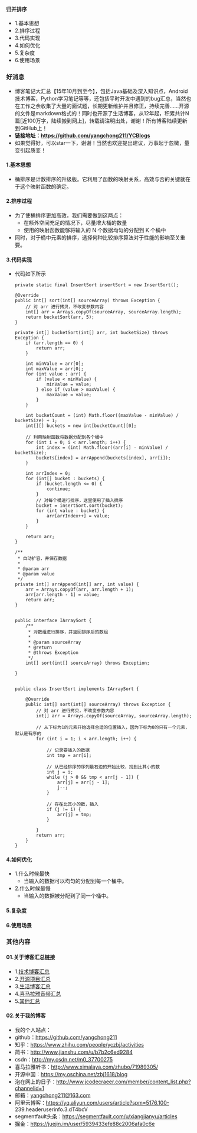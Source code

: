 #### 归并排序
- 1.基本思想
- 2.排序过程
- 3.代码实现
- 4.如何优化
- 5.复杂度
- 6.使用场景




### 好消息
- 博客笔记大汇总【15年10月到至今】，包括Java基础及深入知识点，Android技术博客，Python学习笔记等等，还包括平时开发中遇到的bug汇总，当然也在工作之余收集了大量的面试题，长期更新维护并且修正，持续完善……开源的文件是markdown格式的！同时也开源了生活博客，从12年起，积累共计N篇[近100万字，陆续搬到网上]，转载请注明出处，谢谢！所有博客陆续更新到GitHub上！
- **链接地址：https://github.com/yangchong211/YCBlogs**
- 如果觉得好，可以star一下，谢谢！当然也欢迎提出建议，万事起于忽微，量变引起质变！





#### 1.基本思想
- 桶排序是计数排序的升级版。它利用了函数的映射关系，高效与否的关键就在于这个映射函数的确定。



#### 2.排序过程
- 为了使桶排序更加高效，我们需要做到这两点：
    - 在额外空间充足的情况下，尽量增大桶的数量
    - 使用的映射函数能够将输入的 N 个数据均匀的分配到 K 个桶中
- 同时，对于桶中元素的排序，选择何种比较排序算法对于性能的影响至关重要。



#### 3.代码实现
- 代码如下所示
    ```
    private static final InsertSort insertSort = new InsertSort();
    
    @Override
    public int[] sort(int[] sourceArray) throws Exception {
        // 对 arr 进行拷贝，不改变参数内容
        int[] arr = Arrays.copyOf(sourceArray, sourceArray.length);
        return bucketSort(arr, 5);
    }
    
    private int[] bucketSort(int[] arr, int bucketSize) throws Exception {
        if (arr.length == 0) {
            return arr;
        }
    
        int minValue = arr[0];
        int maxValue = arr[0];
        for (int value : arr) {
            if (value < minValue) {
                minValue = value;
            } else if (value > maxValue) {
                maxValue = value;
            }
        }
    
        int bucketCount = (int) Math.floor((maxValue - minValue) / bucketSize) + 1;
        int[][] buckets = new int[bucketCount][0];
    
        // 利用映射函数将数据分配到各个桶中
        for (int i = 0; i < arr.length; i++) {
            int index = (int) Math.floor((arr[i] - minValue) / bucketSize);
            buckets[index] = arrAppend(buckets[index], arr[i]);
        }
    
        int arrIndex = 0;
        for (int[] bucket : buckets) {
            if (bucket.length <= 0) {
                continue;
            }
            // 对每个桶进行排序，这里使用了插入排序
            bucket = insertSort.sort(bucket);
            for (int value : bucket) {
                arr[arrIndex++] = value;
            }
        }
    
        return arr;
    }
    
    /**
     * 自动扩容，并保存数据
     *
     * @param arr
     * @param value
     */
    private int[] arrAppend(int[] arr, int value) {
        arr = Arrays.copyOf(arr, arr.length + 1);
        arr[arr.length - 1] = value;
        return arr;
    }
    
    
    public interface IArraySort {
        /**
         * 对数组进行排序，并返回排序后的数组
         *
         * @param sourceArray
         * @return
         * @throws Exception
         */
        int[] sort(int[] sourceArray) throws Exception;
    
    }
    
    
    public class InsertSort implements IArraySort {
    
        @Override
        public int[] sort(int[] sourceArray) throws Exception {
            // 对 arr 进行拷贝，不改变参数内容
            int[] arr = Arrays.copyOf(sourceArray, sourceArray.length);
    
            // 从下标为1的元素开始选择合适的位置插入，因为下标为0的只有一个元素，默认是有序的
            for (int i = 1; i < arr.length; i++) {
    
                // 记录要插入的数据
                int tmp = arr[i];
    
                // 从已经排序的序列最右边的开始比较，找到比其小的数
                int j = i;
                while (j > 0 && tmp < arr[j - 1]) {
                    arr[j] = arr[j - 1];
                    j--;
                }
    
                // 存在比其小的数，插入
                if (j != i) {
                    arr[j] = tmp;
                }
    
            }
            return arr;
        }
    }
    ```


#### 4.如何优化
- 1.什么时候最快
    - 当输入的数据可以均匀的分配到每一个桶中。
- 2.什么时候最慢
    - 当输入的数据被分配到了同一个桶中。



#### 5.复杂度


#### 6.使用场景



### 其他内容
#### 01.关于博客汇总链接
- 1.[技术博客汇总](https://www.jianshu.com/p/614cb839182c)
- 2.[开源项目汇总](https://blog.csdn.net/m0_37700275/article/details/80863574)
- 3.[生活博客汇总](https://blog.csdn.net/m0_37700275/article/details/79832978)
- 4.[喜马拉雅音频汇总](https://www.jianshu.com/p/f665de16d1eb)
- 5.[其他汇总](https://www.jianshu.com/p/53017c3fc75d)



#### 02.关于我的博客
- 我的个人站点：
- github：https://github.com/yangchong211
- 知乎：https://www.zhihu.com/people/yczbj/activities
- 简书：http://www.jianshu.com/u/b7b2c6ed9284
- csdn：http://my.csdn.net/m0_37700275
- 喜马拉雅听书：http://www.ximalaya.com/zhubo/71989305/
- 开源中国：https://my.oschina.net/zbj1618/blog
- 泡在网上的日子：http://www.jcodecraeer.com/member/content_list.php?channelid=1
- 邮箱：yangchong211@163.com
- 阿里云博客：https://yq.aliyun.com/users/article?spm=5176.100- 239.headeruserinfo.3.dT4bcV
- segmentfault头条：https://segmentfault.com/u/xiangjianyu/articles
- 掘金：https://juejin.im/user/5939433efe88c2006afa0c6e









